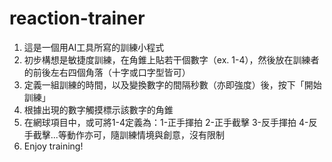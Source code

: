 # reaction-trainer
1. 這是一個用AI工具所寫的訓練小程式
2. 初步構想是敏捷度訓練，在角錐上貼若干個數字（ex. 1-4），然後放在訓練者的前後左右四個角落（十字或口字型皆可）
3. 定義一組訓練的時間，以及變換數字的間隔秒數（亦即強度）後，按下「開始訓練」
4. 根據出現的數字觸摸標示該數字的角錐
5. 在網球項目中，或可將1-4定義為：1-正手揮拍 2-正手截擊 3-反手揮拍 4-反手截擊...等動作亦可，隨訓練情境與創意，沒有限制
6. Enjoy training! 
